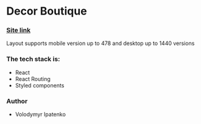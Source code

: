 # Decor Boutique

### [Site link](https://www.decor-boutique.ca/)

Layout supports mobile version up to 478 and desktop up to 1440 versions

### The tech stack is:

- React
- React Routing
- Styled components


### Author

- Volodymyr Ipatenko
